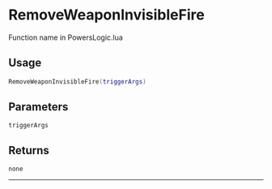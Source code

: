 # RemoveWeaponInvisibleFire
Function name in PowersLogic.lua
## Usage
```lua
RemoveWeaponInvisibleFire(triggerArgs)
```
## Parameters
`triggerArgs`
## Returns
`none`

---